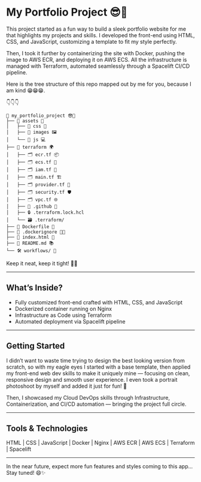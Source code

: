 # My Portfolio Project 😎🚀

This project started as a fun way to build a sleek portfolio website for me that highlights my projects and skills. I developed the front-end using HTML, CSS, and JavaScript, customizing a template to fit my style perfectly.

Then, I took it further by containerizing the site with Docker, pushing the image to AWS ECR, and deploying it on AWS ECS. All the infrastructure is managed with Terraform, automated seamlessly through a Spacelift CI/CD pipeline.

Here is the tree structure of this repo mapped out by me for you, because I am kind 😁😁😁.

👇👇👇

```
📂 my_portfolio_project 😎🚀
├── 📁 assets 🎨
│   ├── 📁 css 💅
│   ├── 📁 images 🖼️
│   └── 📁 js 💻
├── 📁 terraform 🌍
│   ├── 🗂️ ecr.tf 📦
│   ├── 🗂️ ecs.tf 🚢
│   ├── 🗂️ iam.tf 🔐
│   ├── 🗂️ main.tf 🏗️
│   ├── 🗂️ provider.tf 🔧
│   ├── 🗂️ security.tf 🛡️
│   ├── 🗂️ vpc.tf 🌐
│   ├── 📁 .github 🤖
│   ├── 🔒 .terraform.lock.hcl
│   └── 🗃️ .terraform/
├── 🐳 Dockerfile 🐋
├── 📄 .dockerignore 🚫🐳
├── 📄 index.html 🌟
├── 📄 README.md 📚
└── 🛠️ workflows/ 🔄
```

Keep it neat, keep it tight! 💪😄


---

## What’s Inside?

- Fully customized front-end crafted with HTML, CSS, and JavaScript  
- Dockerized container running on Nginx  
- Infrastructure as Code using Terraform  
- Automated deployment via Spacelift pipeline  

---

## Getting Started

I didn’t want to waste time trying to design the best looking version from scratch, so with my eagle eyes I started with a base template, then applied my front-end web dev skills to make it uniquely mine — focusing on clean, responsive design and smooth user experience. I even took a portrait photoshoot by myself and added it just for fun! 🎉  

Then, I showcased my Cloud DevOps skills through Infrastructure, Containerization, and CI/CD automation — bringing the project full circle.  

---

## Tools & Technologies

HTML | CSS | JavaScript | Docker | Nginx | AWS ECR | AWS ECS | Terraform | Spacelift  

---

In the near future, expect more fun features and styles coming to this app... Stay tuned! 😄✨

